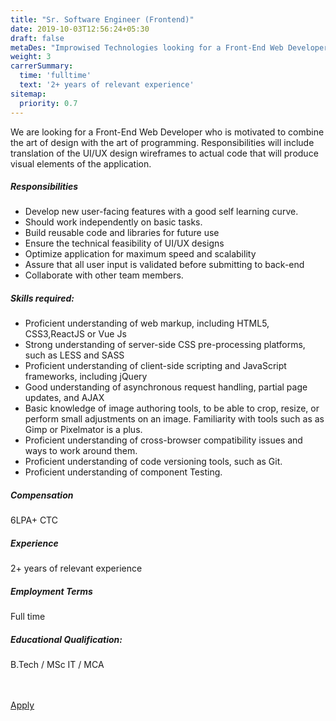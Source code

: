 ```yaml
---
title: "Sr. Software Engineer (Frontend)"
date: 2019-10-03T12:56:24+05:30
draft: false
metaDes: "Improwised Technologies looking for a Front-End Web Developer who combine art of design with the art of programming."
weight: 3
carrerSummary:
  time: 'fulltime'
  text: '2+ years of relevant experience'
sitemap:
  priority: 0.7
---
```


<div class="col-md-8 col-sm-12 job-details">
  <p>
    We are looking for a Front-End Web Developer who is motivated to combine the art of design with the art of programming. Responsibilities will include translation of the UI/UX design wireframes to actual code that will produce visual elements of the application. 
  </p>
  <div class="text-block">
    <h5>Responsibilities</h5>
    <ul class="bullets">
      <li>
        Develop new user-facing features with a good self learning curve.
      </li>
      <li>
        Should work independently on basic tasks.
      </li>
      <li>
        Build reusable code and libraries for future use
      </li>
      <li>
        Ensure the technical feasibility of UI/UX designs
      </li>
      <li>
        Optimize application for maximum speed and scalability
      </li>
      <li>
        Assure that all user input is validated before submitting to back-end
      </li>
      <li>
        Collaborate with other team members.
      </li>
    </ul>
  </div>
  <div class="text-block">
    <h5>Skills required:</h5>
    <ul class="bullets">
      <li>
        Proficient understanding of web markup, including HTML5, CSS3,ReactJS or Vue Js
      </li>
      <li>
        Strong understanding of server-side CSS pre-processing platforms, such as LESS and SASS
      </li>
      <li>
        Proficient understanding of client-side scripting and JavaScript frameworks, including jQuery
      </li>
      <li>
        Good understanding of asynchronous request handling, partial page updates, and AJAX
      </li>
      <li>
        Basic knowledge of image authoring tools, to be able to crop, resize, or perform small adjustments on an image. Familiarity with tools such as as Gimp or Pixelmator is a plus.
      </li>
      <li>
        Proficient understanding of cross-browser compatibility issues and ways to work around them.
      </li>
      <li>
        Proficient understanding of code versioning tools, such as Git.
      </li>
      <li>
        Proficient understanding of component Testing.
      </li>
    </ul>
  </div>
</div>
<div class="col-md-offset-1 col-md-3 col-sm-12">
  <div class="text-block">
    <h5>Compensation</h5>
    <p>
      6LPA+ CTC
    </p>
  </div>
  <div class="text-block">
    <h5>Experience</h5>
    <p>
      2+ years of relevant experience
    </p>
  </div>
  <div class="text-block">
    <h5>Employment Terms</h5>
    <p>
      Full time
    </p>
  </div>
  <div class="text-block">
    <h5>Educational Qualification:</h5>
    <p>
      B.Tech / MSc IT / MCA
    </p>
  </div>
</div>
<div class="col-lg-12">
  <br><br>
  <div class="text-block">
    <a class="btn btn--primary type--uppercase" target="_blank" rel="noopener" href="mailto:careers@improwised.com?subject=Apply for front end developer">
    <span class="btn__text">
      Apply
    </span>
    </a>
  </div>
</div>
